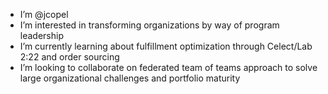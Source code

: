 - I’m @jcopel
- I’m interested in transforming organizations by way of program leadership
- I’m currently learning about fulfillment optimization through Celect/Lab 2:22 and order sourcing
- I’m looking to collaborate on federated team of teams approach to solve large organizational challenges and portfolio maturity 
<!---
jcopel/jcopel is a ✨ special ✨ repository because its `README.md` (this file) appears on your GitHub profile.
You can click the Preview link to take a look at your changes.
--->
